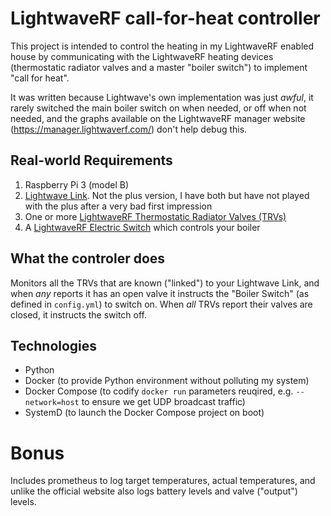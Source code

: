 # LightwaveRF call-for-heat controller

This project is intended to control the heating in my LightwaveRF enabled house
by communicating with the LightwaveRF heating devices (thermostatic radiator
valves and a master "boiler switch") to implement "call for heat".

It was written because Lightwave's own implementation was just *awful*, it
rarely switched the main boiler switch on when needed, or off when not needed,
and the graphs available on the LightwaveRF manager website
(https://manager.lightwaverf.com/) don't help debug this.

## Real-world Requirements

1. Raspberry Pi 3 (model B)
2. [Lightwave Link](https://lightwaverf.com/collections/control-connect-series/products/jsjslw930-lightwaverf-wifi-link-wi-fi-link-lightwave-link). Not the plus version, I have both but have not played with the plus after a very bad first impression
3. One or more [LightwaveRF Thermostatic Radiator Valves (TRVs)](https://lightwaverf.com/products/wireless-radiator-valves)
4. A [LightwaveRF Electric Switch](https://lightwaverf.com/products/electric-switch) which controls your boiler

## What the controler does

Monitors all the TRVs that are known ("linked") to your Lightwave Link, and
when *any* reports it has an open valve it instructs the "Boiler Switch" (as
defined in `config.yml`) to switch on. When *all* TRVs report their valves are
closed, it instructs the switch off.

## Technologies

* Python
* Docker (to provide Python environment without polluting my system)
* Docker Compose (to codify `docker run` parameters reuqired, e.g. `--network=host` to ensure we get UDP broadcast traffic)
* SystemD (to launch the Docker Compose project on boot)

# Bonus

Includes prometheus to log target temperatures, actual temperatures, and unlike
the official website also logs battery levels and valve ("output") levels.
